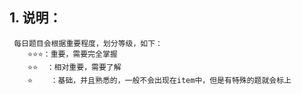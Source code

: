 ## 1. 说明：
     每日题目会根据重要程度，划分等级，如下：
        ⭐️⭐️⭐️：重要，需要完全掌握
        ⭐️⭐️  ：相对重要，需要了解
        ⭐️    ：基础，并且熟悉的，一般不会出现在item中，但是有特殊的题就会标上
   

